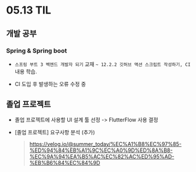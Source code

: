 <h1> 05.13 TIL </h1>

## 개발 공부
###  Spring & Spring boot
  - `스프링 부트 3 벡엔드 개발자 되기` 교재 `~ 12.2.2 깃허브 액션 스크립트 작성하기, CI ` 내용 학습.

  - CI 도입 후 발생하는 오류 수정 중



## 졸업 프로젝트
- 졸업 프로젝트에 사용할 UI 설계 툴 선정 -> FlutterFlow 사용 결정
  
- [졸업 프로젝트] 요구사항 분석 (추가)
   > https://velog.io/@summer_today/%EC%A1%B8%EC%97%85-%ED%94%84%EB%A1%9C%EC%A0%9D%ED%8A%B8-%EC%9A%94%EA%B5%AC%EC%82%AC%ED%95%AD-%EB%B6%84%EC%84%9D